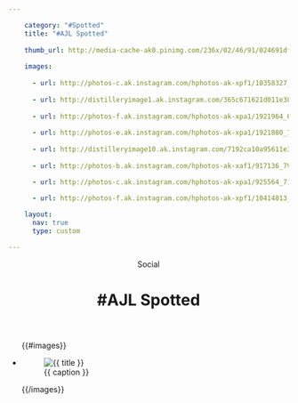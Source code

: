```yaml
---

    category: "#Spotted"
    title: "#AJL Spotted"
    
    thumb_url: http://media-cache-ak0.pinimg.com/236x/02/46/91/024691df69af6a545eb7d5060ac7e87c.jpg
  
    images:
  
      - url: http://photos-c.ak.instagram.com/hphotos-ak-xpf1/10358327_1420621088203082_194095459_n.jpg
      
      - url: http://distilleryimage1.ak.instagram.com/365c671621d011e383d722000a1f99fc_7.jpg
        
      - url: http://photos-f.ak.instagram.com/hphotos-ak-xpa1/1921964_683496041701533_1362155555_n.jpg
      
      - url: http://photos-e.ak.instagram.com/hphotos-ak-xpa1/1921880_723072907723876_1124520623_n.jpg
      
      - url: http://distilleryimage10.ak.instagram.com/7192ca10a95611e397d812e01a16c456_8.jpg
      
      - url: http://photos-b.ak.instagram.com/hphotos-ak-xaf1/917136_792687944099185_275289068_n.jpg

      - url: http://photos-c.ak.instagram.com/hphotos-ak-xpa1/925564_713819045334546_311273338_n.jpg
      
      - url: http://photos-f.ak.instagram.com/hphotos-ak-xpf1/10414013_749312328452325_855998872_n.jpg

    layout:
      nav: true
      type: custom

---
```


<div class="content">
  <header>
    <span class="category">Social</span>
    <h1 class="title">#AJL Spotted</h1>
  </header>
  
  <ul clas="polaroids">
  {{#images}}
    <li class="polaroid-wrap"><a class="">
      <figure class="polaroid">
        <img src="{{ url}}" alt=" {{ title }}" title=" {{ title }}">
        <figcaption>{{ caption }}</figcaption>
      </figure>
    </a>
  {{/images}}
  </ul>
</div>